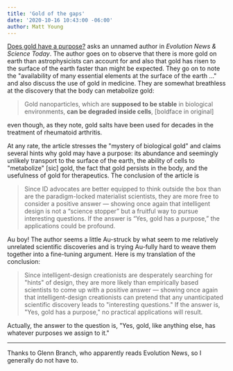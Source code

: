 ```yaml
---
title: 'Gold of the gaps'
date: '2020-10-16 10:43:00 -06:00'
author: Matt Young
---
```

[Does gold have a purpose?](https://evolutionnews.org/2020/10/does-gold-have-a-purpose-science-hints-at-answers/) asks an unnamed author in *Evolution News & Science Today*. The author goes on to observe that there is more gold on earth than astrophysicists can account for and also that gold has risen to the surface of the earth faster than might be expected. They go on to note the "availability of many essential elements at the surface of the earth …" and also discuss the use of gold in medicine. They are somewhat breathless at the discovery that the body can metabolize gold:

>Gold nanoparticles, which are **supposed to be stable** in biological environments, **can be degraded inside cells**, [boldface in original]

even though, as they note, gold salts have been used for decades in the treatment of rheumatoid arthritis.

At any rate, the article stresses the "mystery of biological gold" and claims several hints why gold may have a purpose: its abundance and seemingly unlikely transport to the surface of the earth, the ability of cells to "metabolize" [sic] gold, the fact that gold persists in the body, and the usefulness of gold for therapeutics. The conclusion of the article is

>Since ID advocates are better equipped to think outside the box than are the paradigm-locked materialist scientists, they are more free to consider a positive answer — showing once again that intelligent design is not a “science stopper” but a fruitful way to pursue interesting questions. If the answer is “Yes, gold has a purpose,” the applications could be profound.

Au boy! The author seems a little Au-struck by what seem to me relatively unrelated scientific discoveries and is trying Au-fully hard to weave them together into a fine-tuning argument. Here is my translation of the conclusion:

>Since intelligent-design creationists are desperately searching for "hints" of design, they are more likely than empirically based scientists to come up with a positive answer — showing once again that intelligent-design creationists can pretend that any unanticipated scientific discovery leads to "interesting questions." If the answer is, "Yes, gold has a purpose," no practical applications will result.

Actually, the answer to the question is, "Yes, gold, like anything else, has whatever purposes we assign to it."

***
Thanks to Glenn Branch, who apparently reads Evolution News, so I generally do not have to.
